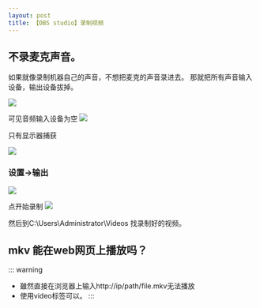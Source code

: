 ```yaml
---
layout: post
title: 【OBS studio】录制视频
---
```


## 不录麦克声音。
如果就像录制机器自己的声音，不想把麦克的声音录进去。
那就把所有声音输入设备，输出设备拔掉。

![](/docs/images/2020-09-02-17-37-40.png)

可见音频输入设备为空
![](/docs/images/2020-09-02-17-39-24.png)

只有显示器捕获

![](/docs/images/2020-09-02-17-39-00.png)

### 设置→输出
![](/docs/images/2020-09-02-17-40-43.png)

点开始录制
![](/docs/images/2020-09-02-17-39-56.png)

然后到C:\Users\Administrator\Videos 找录制好的视频。

## mkv 能在web网页上播放吗？

::: warning
- 雖然直接在浏览器上输入http://ip/path/file.mkv无法播放
- 使用video标签可以。
:::



